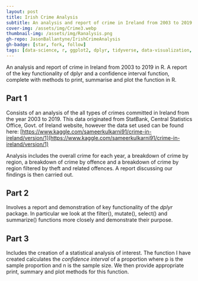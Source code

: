 ```yaml
---
layout: post
title: Irish Crime Analysis
subtitle: An analysis and report of crime in Ireland from 2003 to 2019 in R
cover-img: /assets/img/Crime3.webp
thumbnail-img: /assets/img/Ranalysis.png
gh-repo: JasonBallantyne/IrishCrimeAnalysis
gh-badge: [star, fork, follow]
tags: [data-science, r, ggplot2, dplyr, tidyverse, data-visualization, s4class, reshape2, confidence-interval]
---
```


An analysis and report of crime in Ireland from 2003 to 2019 in R. A report of the key functionality of dplyr and a confidence interval function, complete with methods to print, summarise and plot the function in R.

## Part 1
Consists of an analysis of the all types of crimes committed in Ireland from the year 2003 to 2019. This data originated from StatBank, Central Statistics Office, Govt.
of Ireland website, however the data set used can be found here: [https://www.kaggle.com/sameerkulkarni91/crime-in-ireland/version/1](https://www.kaggle.com/sameerkulkarni91/crime-in-ireland/version/1)

Analysis includes the overall crime for each year, a breakdown of crime by region, a breakdown of crime by offence and a breakdown of crime by region filtered by theft and related offences. A report discussing our findings is then carried out.

## Part 2
Involves a report and demonstration of key functionality of the *dplyr* package.
In particular we look at the filter(), mutate(), select() and summarize() functions more closely and demonstrate their purpose.

## Part 3
Includes the creation of a statistical analysis of interest. The function I have created calculates the *confidence interval* of a proportion where p is the sample proportion and n is the sample size. We then provide appropriate print, summary and plot methods for this function.
